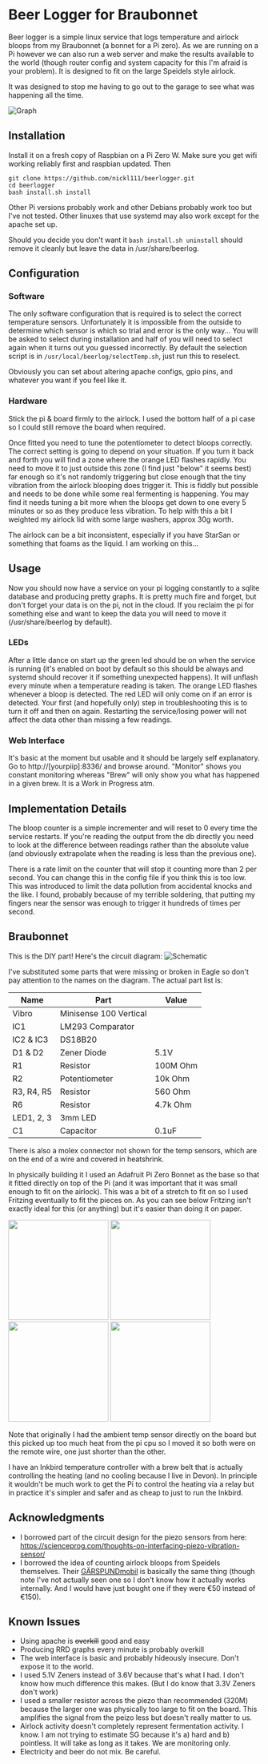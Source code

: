# Beer Logger for Braubonnet 

Beer logger is a simple linux service that logs temperature and airlock bloops from my Braubonnet (a bonnet for a Pi zero). As we are running on a Pi however we can also run a web server and make the results available to the world (though router config and system capacity for this I'm afraid is your problem). It is designed to fit on the large Speidels style airlock.

It was designed to stop me having to go out to the garage to see what was happening all the time.

![Graph](https://raw.githubusercontent.com/nickl111/beerlogger/master/docs/Screen%20Shot%202018-09-03%20at%2012.41.47.png "Web Interface Graph")

## Installation
Install it on a fresh copy of Raspbian on a Pi Zero W. Make sure you get wifi working reliably first and raspbian updated. Then
```
git clone https://github.com/nickl111/beerlogger.git
cd beerlogger
bash install.sh install
```

Other Pi versions probably work and other Debians probably work too but I've not tested. Other linuxes that use systemd may also work except for the apache set up.

Should you decide you don't want it `bash install.sh uninstall` should remove it cleanly but leave the data in /usr/share/beerlog.

## Configuration
### Software
The only software configuration that is required is to select the correct temperature sensors. Unfortunately it is impossible from the outside to determine which sensor is which so trial and error is the only way... You will be asked to select during installation and half of you will need to select again when it turns out you guessed incorrectly. By default the selection script is in `/usr/local/beerlog/selectTemp.sh`, just run this to reselect.

Obviously you can set about altering apache configs, gpio pins, and whatever you want if you feel like it.

### Hardware
Stick the pi & board firmly to the airlock. I used the bottom half of a pi case so I could still remove the board when required.

Once fitted you need to tune the potentiometer to detect bloops correctly. The correct setting is going to depend on your situation.
If you turn it back and forth you will find a zone where the orange LED flashes rapidly. You need to move it to just outside this zone (I find just "below" it seems best) far enough so it's not randomly triggering but close enough that the tiny vibration from the airlock blooping does trigger it. This is fiddly but possible and needs to be done while some real fermenting is happening. You may find it needs tuning a bit more when the bloops get down to one every 5 minutes or so as they produce less vibration. To help with this a bit I weighted my airlock lid with some large washers, approx 30g worth.

The airlock can be a bit inconsistent, especially if you have StarSan or something that foams as the liquid. I am working on this...

## Usage
Now you should now have a service on your pi logging constantly to a sqlite database and producing pretty graphs. It is pretty much fire and forget, but don't forget your data is on the pi, not in the cloud. If you reclaim the pi for something else and want to keep the data you will need to move it (/usr/share/beerlog by default).
### LEDs
After a little dance on start up the green led should be on when the service is running (it's enabled on boot by default so this should be always and systemd should recover it if something unexpected happens). It will unflash every minute when a temperature reading is taken.
The orange LED flashes whenever a bloop is detected. The red LED will only come on if an error is detected. Your first (and hopefully only) step in troubleshooting this is to turn it off and then on again. Restarting the service/losing power will not affect the data other than missing a few readings.

### Web Interface
It's basic at the moment but usable and it should be largely self explanatory. Go to http://[yourpiip]:8336/ and browse around. "Monitor" shows you constant monitoring whereas "Brew" will only show you what has happened in a given brew.
It is a Work in Progress atm.

## Implementation Details
The bloop counter is a simple incrementer and will reset to 0 every time the service restarts. If you're reading the output from the db directly you need to look at the difference between readings rather than the absolute value (and obviously extrapolate when the reading is less than the previous one).

There is a rate limit on the counter that will stop it counting more than 2 per second. You can change this in the config file if you think this is too low. This was introduced to limit the data pollution from accidental knocks and the like. I found, probably because of my terrible soldering, that putting my fingers near the sensor was enough to trigger it hundreds of times per second.
	
## Braubonnet
This is the DIY part! Here's the circuit diagram:
![Schematic](https://raw.githubusercontent.com/nickl111/beerlogger/master/docs/schematic.png "Braubonnet Schematic")

I've substituted some parts that were missing or broken in Eagle so don't pay attention to the names on the diagram. The actual part list is:

| Name | Part | Value |
| --- | --- | --- |
| Vibro | Minisense 100 Vertical | |
| IC1 | LM293 Comparator | |
| IC2 & IC3 | DS18B20 | |
| D1 & D2 | Zener Diode | 5.1V |
| R1 | Resistor | 100M Ohm |
| R2 | Potentiometer | 10k Ohm |
| R3, R4, R5 | Resistor | 560 Ohm |
| R6 | Resistor | 4.7k Ohm |
| LED1, 2, 3 | 3mm LED | |
| C1 | Capacitor | 0.1uF |


There is also a molex connector not shown for the temp sensors, which are on the end of a wire and covered in heatshrink.

In physically building it I used an Adafruit Pi Zero Bonnet as the base so that it fitted directly on top of the Pi (and it was important that it was small enough to fit on the airlock). This was a bit of a stretch to fit on so I used Fritzing eventually to fit the pieces on. As you can see below Fritzing isn't exactly ideal for this (or anything) but it's easier than doing it on paper.

<img src="https://raw.github.com/nickl111/beerlogger/master/docs/BrauBot-Bonnet_bb.png" width="200"> <img src="https://raw.githubusercontent.com/nickl111/beerlogger/master/docs/BB Photo 1.jpg" width="200"> <img src="https://raw.githubusercontent.com/nickl111/beerlogger/master/docs/BB Photo 2.jpg" width="200"> <img src="https://raw.githubusercontent.com/nickl111/beerlogger/master/docs/BB Photo 3.jpg" width="200">

Note that originally I had the ambient temp sensor directly on the board but this picked up too much heat from the pi cpu so I moved it so both were on the remote wire, one just shorter than the other.

I have an Inkbird temperature controller with a brew belt that is actually controlling the heating (and no cooling because I live in Devon). In principle it wouldn't be much work to get the Pi to control the heating via a relay but in practice it's simpler and safer and as cheap to just to run the Inkbird. 

## Acknowledgments
- I borrowed part of the circuit design for the piezo sensors from here: https://scienceprog.com/thoughts-on-interfacing-piezo-vibration-sensor/
- I borrowed the idea of counting airlock bloops from Speidels themselves. Their [GÄRSPUNDmobil](https://www.speidels-braumeister.de/en/braumeister/gaerspundmobil-and-gaermeister-control.html) is basically the same thing (though note I've not actually seen one so I don't know how it actually works internally. And I would have just bought one if they were €50 instead of €150). 

## Known Issues
- Using apache is ~~overkill~~ good and easy
- Producing RRD graphs every minute is probably overkill
- The web interface is basic and probably hideously insecure. Don't expose it to the world.
- I used 5.1V Zeners instead of 3.6V because that's what I had. I don't know how much difference this makes. (But I do know that 3.3V Zeners don't work)
- I used a smaller resistor across the piezo than recommended (320M) because the larger one was physically too large to fit on the board. This amplifies the signal from the peizo less but doesn't really matter to us.
- Airlock activity doesn't completely represent fermentation activity. I know. I am not trying to estimate SG because it's a) hard and b) pointless. It will take as long as it takes. We are monitoring only.
- Electricity and beer do not mix. Be careful.